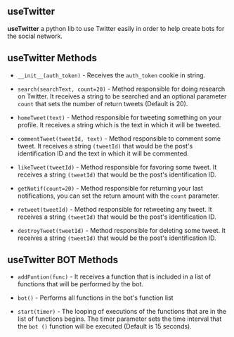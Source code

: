 ## useTwitter

**useTwitter** a python lib to use Twitter easily in order to help create bots for the social network.

## useTwitter Methods

* `__init__(auth_token)` - Receives the `auth_token` cookie in string.

* `search(searchText, count=20)` - Method responsible for doing research on Twitter. It receives a string to be searched and an optional parameter `count` that sets the number of return tweets (Default is 20).

* `homeTweet(text)` - Method responsible for tweeting something on your profile. It receives a string which is the text in which it will be tweeted. 

* `commentTweet(tweetId, text)` - Method responsible to comment some tweet. It receives a string `(tweetId)` that would be the post's identification ID and the text in which it will be commented.


* `likeTweet(tweetId)` - Method responsible for favoring some tweet. It receives a string `(tweetId)` that would be the post's identification ID.

* `getNotif(count=20)` - Method responsible for returning your last notifications, you can set the return amount with the `count` parameter.

* `retweet(tweetId)` - Method responsible for retweeting any tweet. It receives a string `(tweetId)` that would be the post's identification ID.

* `destroyTweet(tweetId)` - Method responsible for deleting some tweet. It receives a string `(tweetId)` that would be the post's identification ID.

## useTwitter BOT Methods

* `addFuntion(func)` - It receives a function that is included in a list of functions that will be performed by the bot.

* `bot()` - Performs all functions in the bot's function list

* `start(timer)` - The looping of executions of the functions that are in the list of functions begins. The timer parameter sets the time interval that the `bot ()` function will be executed (Default is 15 seconds).





